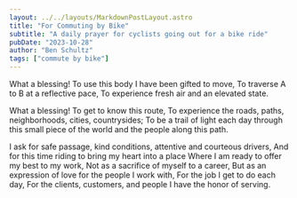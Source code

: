 ```yaml
---
layout: ../../layouts/MarkdownPostLayout.astro
title: "For Commuting by Bike"
subtitle: "A daily prayer for cyclists going out for a bike ride"
pubDate: "2023-10-28"
author: "Ben Schultz"
tags: ["commute by bike"]
---
```


What a blessing!
To use this body I have been gifted to move,
To traverse A to B at a reflective pace,
To experience fresh air and an elevated state.

What a blessing!
To get to know this route,
To experience the roads, paths, neighborhoods, cities, countrysides;
To be a trail of light each day through this small piece of the world and the people along this path.

I ask for safe passage, kind conditions, attentive and courteous drivers,
And for this time riding to bring my heart into a place
Where I am ready to offer my best to my work,
Not as a sacrifice of myself to a career,
But as an expression of love for the people I work with,
For the job I get to do each day,
For the clients, customers, and people I have the honor of serving.
